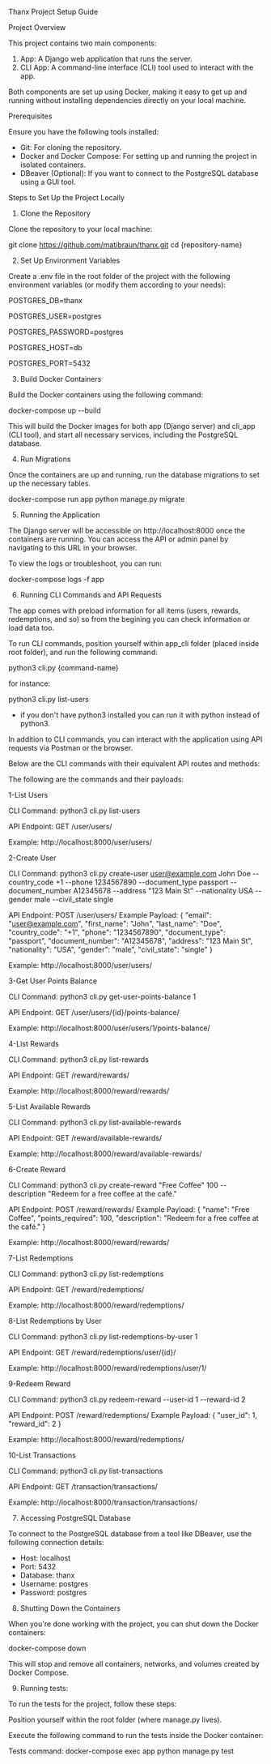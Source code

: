 Thanx Project Setup Guide

Project Overview

This project contains two main components:

1. App: A Django web application that runs the server.
2. CLI App: A command-line interface (CLI) tool used to interact with the app.

Both components are set up using Docker, making it easy to get up and running without installing dependencies directly on your local machine.

Prerequisites

Ensure you have the following tools installed:

- Git: For cloning the repository.
- Docker and Docker Compose: For setting up and running the project in isolated containers.
- DBeaver (Optional): If you want to connect to the PostgreSQL database using a GUI tool.

Steps to Set Up the Project Locally

1. Clone the Repository

Clone the repository to your local machine:

git clone https://github.com/matibraun/thanx.git
cd {repository-name}

2. Set Up Environment Variables

Create a .env file in the root folder of the project with the following environment variables (or modify them according to your needs):

POSTGRES_DB=thanx

POSTGRES_USER=postgres

POSTGRES_PASSWORD=postgres

POSTGRES_HOST=db

POSTGRES_PORT=5432

3. Build Docker Containers

Build the Docker containers using the following command:

docker-compose up --build

This will build the Docker images for both app (Django server) and cli_app (CLI tool), and start all necessary services, including the PostgreSQL database.

4. Run Migrations

Once the containers are up and running, run the database migrations to set up the necessary tables.

docker-compose run app python manage.py migrate

5. Running the Application

The Django server will be accessible on http://localhost:8000 once the containers are running. You can access the API or admin panel by navigating to this URL in your browser.

To view the logs or troubleshoot, you can run:

docker-compose logs -f app

6. Running CLI Commands and API Requests

The app comes with preload information for all items (users, rewards, redemptions, and so) so from the begining you can check information or load data too.

To run CLI commands, position yourself within app_cli folder (placed inside root folder), and run the following command:

python3 cli.py {command-name}

for instance:

python3 cli.py list-users

* if you don't have python3 installed you can run it with python instead of python3.

In addition to CLI commands, you can interact with the application using API requests via Postman or the browser.

Below are the CLI commands with their equivalent API routes and methods:

The following are the commands and their payloads:


1-List Users

CLI Command: python3 cli.py list-users

API Endpoint: GET /user/users/

Example: http://localhost:8000/user/users/


2-Create User

CLI Command: python3 cli.py create-user user@example.com John Doe --country_code +1 --phone 1234567890 --document_type passport --document_number A12345678 --address "123 Main St" --nationality USA --gender male --civil_state single

API Endpoint: POST /user/users/
Example Payload:
{ "email": "user@example.com", "first_name": "John", "last_name": "Doe", "country_code": "+1", "phone": "1234567890", "document_type": "passport", "document_number": "A12345678", "address": "123 Main St", "nationality": "USA", "gender": "male", "civil_state": "single" }

Example: http://localhost:8000/user/users/


3-Get User Points Balance

CLI Command: python3 cli.py get-user-points-balance 1

API Endpoint: GET /user/users/{id}/points-balance/

Example: http://localhost:8000/user/users/1/points-balance/


4-List Rewards

CLI Command: python3 cli.py list-rewards

API Endpoint: GET /reward/rewards/

Example: http://localhost:8000/reward/rewards/


5-List Available Rewards

CLI Command: python3 cli.py list-available-rewards

API Endpoint: GET /reward/available-rewards/

Example: http://localhost:8000/reward/available-rewards/


6-Create Reward

CLI Command: python3 cli.py create-reward "Free Coffee" 100 --description "Redeem for a free coffee at the café."

API Endpoint: POST /reward/rewards/
Example Payload:
{ "name": "Free Coffee", "points_required": 100, "description": "Redeem for a free coffee at the café." }

Example: http://localhost:8000/reward/rewards/


7-List Redemptions

CLI Command: python3 cli.py list-redemptions

API Endpoint: GET /reward/redemptions/

Example: http://localhost:8000/reward/redemptions/


8-List Redemptions by User

CLI Command: python3 cli.py list-redemptions-by-user 1

API Endpoint: GET /reward/redemptions/user/{id}/

Example: http://localhost:8000/reward/redemptions/user/1/


9-Redeem Reward

CLI Command: python3 cli.py redeem-reward --user-id 1 --reward-id 2

API Endpoint: POST /reward/redemptions/
Example Payload:
{ "user_id": 1, "reward_id": 2 }

Example: http://localhost:8000/reward/redemptions/


10-List Transactions

CLI Command: python3 cli.py list-transactions

API Endpoint: GET /transaction/transactions/

Example: http://localhost:8000/transaction/transactions/


7. Accessing PostgreSQL Database

To connect to the PostgreSQL database from a tool like DBeaver, use the following connection details:

- Host: localhost
- Port: 5432
- Database: thanx
- Username: postgres
- Password: postgres

8. Shutting Down the Containers

When you're done working with the project, you can shut down the Docker containers:

docker-compose down

This will stop and remove all containers, networks, and volumes created by Docker Compose.

9. Running tests:

To run the tests for the project, follow these steps:

Position yourself within the root folder (where manage.py lives).

Execute the following command to run the tests inside the Docker container:

Tests command: docker-compose exec app python manage.py test
